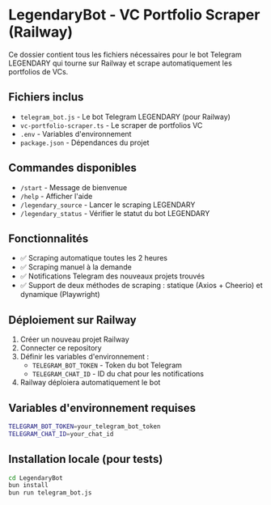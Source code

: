 # LegendaryBot - VC Portfolio Scraper (Railway)

Ce dossier contient tous les fichiers nécessaires pour le bot Telegram LEGENDARY qui tourne sur Railway et scrape automatiquement les portfolios de VCs.

## Fichiers inclus

- `telegram_bot.js` - Le bot Telegram LEGENDARY (pour Railway)
- `vc-portfolio-scraper.ts` - Le scraper de portfolios VC
- `.env` - Variables d'environnement
- `package.json` - Dépendances du projet

## Commandes disponibles

- `/start` - Message de bienvenue
- `/help` - Afficher l'aide
- `/legendary_source` - Lancer le scraping LEGENDARY
- `/legendary_status` - Vérifier le statut du bot LEGENDARY

## Fonctionnalités

- ✅ Scraping automatique toutes les 2 heures
- ✅ Scraping manuel à la demande
- ✅ Notifications Telegram des nouveaux projets trouvés
- ✅ Support de deux méthodes de scraping : statique (Axios + Cheerio) et dynamique (Playwright)

## Déploiement sur Railway

1. Créer un nouveau projet Railway
2. Connecter ce repository
3. Définir les variables d'environnement :
   - `TELEGRAM_BOT_TOKEN` - Token du bot Telegram
   - `TELEGRAM_CHAT_ID` - ID du chat pour les notifications
4. Railway déploiera automatiquement le bot

## Variables d'environnement requises

```bash
TELEGRAM_BOT_TOKEN=your_telegram_bot_token
TELEGRAM_CHAT_ID=your_chat_id
```

## Installation locale (pour tests)

```bash
cd LegendaryBot
bun install
bun run telegram_bot.js
```
